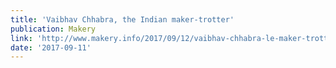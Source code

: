 ```yaml
---
title: 'Vaibhav Chhabra, the Indian maker-trotter'
publication: Makery
link: 'http://www.makery.info/2017/09/12/vaibhav-chhabra-le-maker-trotter-indien/'
date: '2017-09-11'
---
```

